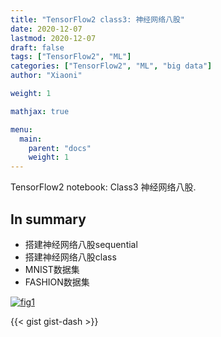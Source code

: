 ```yaml
---
title: "TensorFlow2 class3: 神经网络八股"
date: 2020-12-07
lastmod: 2020-12-07
draft: false
tags: ["TensorFlow2", "ML"]
categories: ["TensorFlow2", "ML", "big data"]
author: "Xiaoni"

weight: 1

mathjax: true

menu:
  main:
    parent: "docs"
    weight: 1
---
```


TensorFlow2 notebook: Class3 神经网络八股.

<!--more-->

## In summary

- 搭建神经网络八股sequential
- 搭建神经网络八股class
- MNIST数据集
- FASHION数据集

[![fig1](fig1.png)](https://gist.github.com/xiaonilee/d2854ec53cfb4c8797006393af95c1f8)

{{< gist gist-dash >}}
